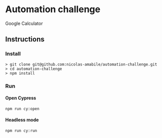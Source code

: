 # Automation challenge
Google Calculator

## Instructions
### Install
```
> git clone git@github.com:nicolas-amabile/automation-challenge.git
> cd automation-challenge
> npm install
```

### Run
#### Open Cypress
```
npm run cy:open
```

#### Headless mode
```
npm run cy:run
```